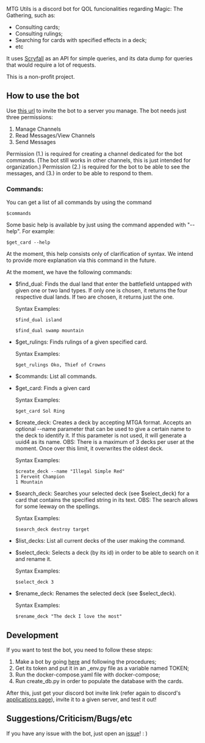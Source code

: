 MTG Utils is a discord bot for QOL funcionalities regarding Magic: The Gathering, such as:
- Consulting cards;
- Consulting rulings;
- Searching for cards with specified effects in a deck;
- etc

It uses [Scryfall](https://scryfall.com/) as an API for simple queries, and its data dump for queries that would require a lot of requests.

This is a non-profit project.

## How to use the bot

Use [this url](https://discord.com/api/oauth2/authorize?client_id=1027250946998272132&permissions=3088&scope=bot) to invite the bot to a server you manage. The bot needs just three permissions:

1. Manage Channels
2. Read Messages/View Channels
3. Send Messages

Permission (1.) is required for creating a channel dedicated for the bot commands. (The bot still works in other channels, this is just intended for organization.)
Permission (2.) is required for the bot to be able to see the messages, and (3.) in order to be able to respond to them.

### Commands:
You can get a list of all commands by using the command

```$commands```

Some basic help is available by just using the command appended with "--help". For example:

```$get_card --help```

At the moment, this help consists only of clarification of syntax. We intend to provide more explanation via this command in the future.

At the moment, we have the following commands:
- $find_dual: Finds the dual land that enter the battlefield untapped with given one or two land types. If only one is chosen, it returns the four respective dual lands. If two are chosen, it returns just the one.

    Syntax Examples:

    ```$find_dual island```

    ```$find_dual swamp mountain```
- $get_rulings: Finds rulings of a given specified card.

    Syntax Examples:

    ```$get_rulings Oko, Thief of Crowns```
- $commands: List all commands.
- $get_card: Finds a given card

    Syntax Examples:

    ```$get_card Sol Ring```
- $create_deck: Creates a deck by accepting MTGA format. Accepts an optional --name parameter that can be used to give a certain name to the deck to identify it. If this parameter is not used, it will generate a uuid4 as its name. OBS: There is a maximum of 3 decks per user at the moment. Once over this limit, it overwrites the oldest deck.

    Syntax Examples:

    ```
    $create_deck --name "Illegal Simple Red"
    1 Fervent Champion
    1 Mountain
    ```
- $search_deck: Searches your selected deck (see $select_deck) for a card that contains the specified string in its text. OBS: The search allows for some leeway on the spellings.

    Syntax Examples:

    ```$search_deck destroy target```
- $list_decks: List all current decks of the user making the command.
- $select_deck: Selects a deck (by its id) in order to be able to search on it and rename it.

    Syntax Examples:

    ```$select_deck 3```
- $rename_deck: Renames the selected deck (see $select_deck).

    Syntax Examples:

    ```$rename_deck "The deck I love the most"```


## Development

If you want to test the bot, you need to follow these steps:

1. Make a bot by going [here](https://discord.com/developers/applications/) and following the procedures;
2. Get its token and put it in an _env.py file as a variable named TOKEN;
3. Run the docker-compose.yaml file with docker-compose;
4. Run create_db.py in order to populate the database with the cards.

After this, just get your discord bot invite link (refer again to discord's [applications page](ttps://discord.com/developers/applications/)), invite it to a given server, and test it out!

## Suggestions/Criticism/Bugs/etc

If you have any issue with the bot, just open an [issue](https://github.com/AloizioMacedo/mtg-discord-utils/issues)! : )